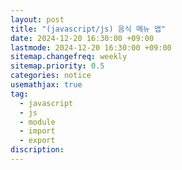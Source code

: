 ```yaml
---
layout: post
title: "(javascript/js) 음식 메뉴 앱"
date: 2024-12-20 16:30:00 +09:00
lastmode: 2024-12-20 16:30:00 +09:00
sitemap.changefreq: weekly
sitemap.priority: 0.5
categories: notice
usemathjax: true
tag:
  - javascript
  - js
  - module
  - import
  - export
discription:
---
```

